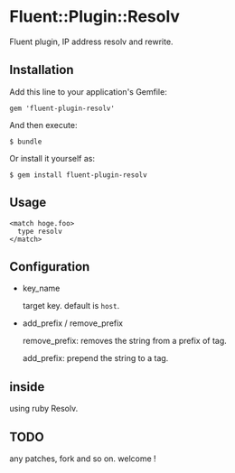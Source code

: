Fluent::Plugin::Resolv
======================

Fluent plugin, IP address resolv and rewrite.


Installation
------------

Add this line to your application's Gemfile:

    gem 'fluent-plugin-resolv'

And then execute:

    $ bundle

Or install it yourself as:

    $ gem install fluent-plugin-resolv


Usage
-----

	<match hoge.foo>
	  type resolv
	</match>


Configuration
-------------

- key_name

  target key. default is `host`.

- add_prefix / remove_prefix

  remove_prefix: removes the string from a prefix of tag.

  add_prefix: prepend the string to a tag.


inside
------

using ruby Resolv.


TODO
----

any patches, fork and so on. welcome !



